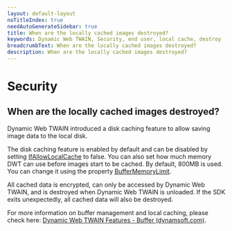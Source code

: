 ```yaml
---
layout: default-layout
noTitleIndex: true
needAutoGenerateSidebar: true
title: When are the locally cached images destroyed?
keywords: Dynamic Web TWAIN, Security, end user, local cache, destroy
breadcrumbText: When are the locally cached images destroyed?
description: When are the locally cached images destroyed?
---
```


# Security

## When are the locally cached images destroyed?

Dynamic Web TWAIN introduced a disk caching feature to allow saving image data to the local disk.

The disk caching feature is enabled by default and can be disabled by setting <a href="https://www.dynamsoft.com/web-twain/docs/info/api/WebTwain_Buffer.html?ver=latest#ifallowlocalcache" target="_blank">IfAllowLocalCache</a> to false. You can also set how much memory DWT can use before images start to be cached. By default, 800MB is used. You can change it using the property <a href="https://www.dynamsoft.com/web-twain/docs/info/api/WebTwain_Buffer.html?ver=latest#buffermemorylimit" target="_blank">BufferMemoryLimit</a>.

All cached data is encrypted, can only be accessed by Dynamic Web TWAIN, and is destroyed when Dynamic Web TWAIN is unloaded. If the SDK exits unexpectedly, all cached data will also be destroyed.

For more information on buffer management and local caching, please check here: <a href="https://www.dynamsoft.com/web-twain/docs/indepth/features/buffer.html?ver=latest" target="_blank">Dynamic Web TWAIN Features - Buffer (dynamsoft.com)</a>.

